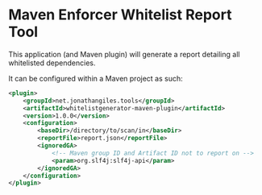 # Maven Enforcer Whitelist Report Tool

This application (and Maven plugin) will generate a report detailing all whitelisted dependencies.

It can be configured within a Maven project as such:

```xml
<plugin>
    <groupId>net.jonathangiles.tools</groupId>
    <artifactId>whitelistgenerator-maven-plugin</artifactId>
    <version>1.0.0</version>
    <configuration>
        <baseDir>/directory/to/scan/in</baseDir>
        <reportFile>report.json</reportFile>
        <ignoredGA>
            <!-- Maven group ID and Artifact ID not to report on -->
            <param>org.slf4j:slf4j-api</param>
        </ignoredGA>
    </configuration>
</plugin>
```